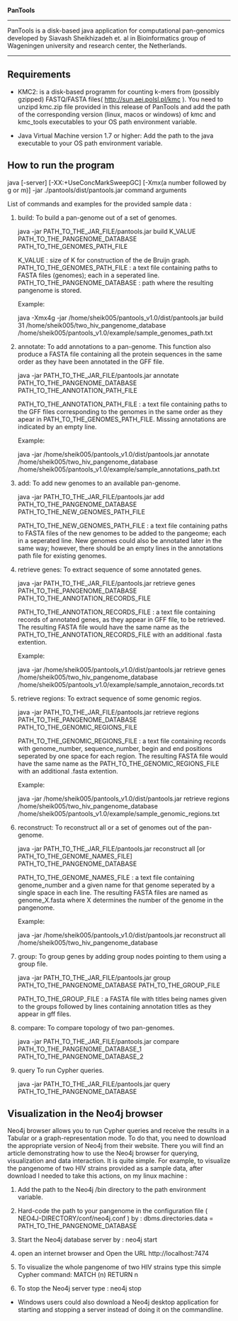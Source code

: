 **PanTools**
************************************************************************
PanTools is a disk-based java application for computational pan-genomics
developed by Siavash Sheikhizadeh et. al in Bioinformatics group of 
Wageningen university and research center, the Netherlands.  
************************************************************************

**Requirements**
------------
- KMC2: is a disk-based programm for counting k-mers from (possibly gzipped) FASTQ/FASTA files( http://sun.aei.polsl.pl/kmc ).
        You need to unzipd kmc.zip file provided in this release of PanTools and add the path of the corresponding version (linux, macos or windows) of kmc and kmc_tools executables to your OS path environment variable.

- Java Virtual Machine version 1.7 or higher: Add the path to the java executable to your OS path environment variable.


How to run the program 
----------------------
java  [-server] [-XX:+UseConcMarkSweepGC]  [-Xmx(a number followed by g or m)] -jar ./pantools/dist/pantools.jar command arguments


List of commands and examples for the provided sample data :

1. build:
   To build a pan-genome out of a set of genomes.

   java  -jar  PATH_TO_THE_JAR_FILE/pantools.jar  build  K_VALUE  PATH_TO_THE_PANGENOME_DATABASE  PATH_TO_THE_GENOMES_PATH_FILE

   K_VALUE :   size of K for construction of the de Bruijn graph.
   PATH_TO_THE_GENOMES_PATH_FILE : a text file containing paths to FASTA files (genomes); each in a seperated line.
   PATH_TO_THE_PANGENOME_DATABASE : path where the resulting pangenome is stored.  

   Example: 
   
   java  -Xmx4g  -jar  /home/sheik005/pantools_v1.0/dist/pantools.jar build  31  /home/sheik005/two_hiv_pangenome_database  /home/sheik005/pantools_v1.0/example/sample_genomes_path.txt
             
2. annotate:
   To add annotations to a pan-genome. This function also produce a FASTA file containing all the protein sequences in the same order as they have been annotated in the GFF file.

   java  -jar  PATH_TO_THE_JAR_FILE/pantools.jar  annotate  PATH_TO_THE_PANGENOME_DATABASE  PATH_TO_THE_ANNOTATION_PATH_FILE

   PATH_TO_THE_ANNOTATION_PATH_FILE : a text file containing paths to the GFF files corresponding to the genomes in the same order as they apear in PATH_TO_THE_GENOMES_PATH_FILE.
                                      Missing annotations are indicated by an empty line.

   Example: 

   java  -jar  /home/sheik005/pantools_v1.0/dist/pantools.jar  annotate  /home/sheik005/two_hiv_pangenome_database  /home/sheik005/pantools_v1.0/example/sample_annotations_path.txt

3. add:
   To add new genomes to an available pan-genome.

   java  -jar  PATH_TO_THE_JAR_FILE/pantools.jar  add  PATH_TO_THE_PANGENOME_DATABASE  PATH_TO_THE_NEW_GENOMES_PATH_FILE
   
   PATH_TO_THE_NEW_GENOMES_PATH_FILE : a text file containing paths to FASTA files of the new genomes to be added to the pangeome; each in a seperated line.
                                       New genomes could also be annotated later in the same way; however, there should be an empty lines in the annotations path file for existing genomes.

4. retrieve genes:
   To extract sequence of some annotated genes. 

   java  -jar  PATH_TO_THE_JAR_FILE/pantools.jar  retrieve  genes  PATH_TO_THE_PANGENOME_DATABASE  PATH_TO_THE_ANNOTATION_RECORDS_FILE

   PATH_TO_THE_ANNOTATION_RECORDS_FILE : a text file containing records of annotated genes, as they appear in GFF file, to be retrieved.
                                         The resulting FASTA file would have the same name as the PATH_TO_THE_ANNOTATION_RECORDS_FILE with an additional .fasta extention.

   Example: 

   java  -jar  /home/sheik005/pantools_v1.0/dist/pantools.jar  retrieve  genes  /home/sheik005/two_hiv_pangenome_database  /home/sheik005/pantools_v1.0/example/sample_annotaion_records.txt

5. retrieve regions:
   To extract sequence of some genomic regios.

   java  -jar  PATH_TO_THE_JAR_FILE/pantools.jar  retrieve  regions  PATH_TO_THE_PANGENOME_DATABASE  PATH_TO_THE_GENOMIC_REGIONS_FILE

   PATH_TO_THE_GENOMIC_REGIONS_FILE : a text file containing records with genome_number, sequence_number, begin and end positions seperated by one space for each region.
                                      The resulting FASTA file would have the same name as the PATH_TO_THE_GENOMIC_REGIONS_FILE with an additional .fasta extention.

   Example: 

   java  -jar  /home/sheik005/pantools_v1.0/dist/pantools.jar  retrieve  regions  /home/sheik005/two_hiv_pangenome_database  /home/sheik005/pantools_v1.0/example/sample_genomic_regions.txt

6. reconstruct:
   To reconstruct all or a set of genomes out of the pan-genome.

   java  -jar  PATH_TO_THE_JAR_FILE/pantools.jar  reconstruct all [or PATH_TO_THE_GENOME_NAMES_FILE]  PATH_TO_THE_PANGENOME_DATABASE

   PATH_TO_THE_GENOME_NAMES_FILE : a text file containing genome_number and a given name for that genome seperated by a single space in each line. 
                                   The resulting FASTA files are named as genome_X.fasta where X determines the number of the genome in the pangenome.

   Example: 

   java  -jar  /home/sheik005/pantools_v1.0/dist/pantools.jar  reconstruct  all  /home/sheik005/two_hiv_pangenome_database

7. group:
   To group genes by adding group nodes pointing to them using a group file.

   java  -jar  PATH_TO_THE_JAR_FILE/pantools.jar  group  PATH_TO_THE_PANGENOME_DATABASE PATH_TO_THE_GROUP_FILE 

   PATH_TO_THE_GROUP_FILE : a FASTA file with titles being names given to the groups followed by lines containing annotation titles as they appear in gff files.


8. compare:
   To compare topology of two pan-genomes.

   java  -jar  PATH_TO_THE_JAR_FILE/pantools.jar  compare  PATH_TO_THE_PANGENOME_DATABASE_1  PATH_TO_THE_PANGENOME_DATABASE_2

9. query
   To run Cypher queries.

   java  -jar  PATH_TO_THE_JAR_FILE/pantools.jar  query  PATH_TO_THE_PANGENOME_DATABASE
   

Visualization in the Neo4j browser
----------------------------------
Neo4j browser allows you to run Cypher queries and receive the results in a Tabular or a graph-representation mode. To do that, you need to download the appropriate version of Neo4j from their website. 
There you will find an article demonstrating how to use the Neo4j browser for querying, visualization and data interaction. It is quite simple. 
For example, to visualize the pangenome of two HIV strains provided as a sample data, after download I needed to take this actions, on my linux machine :

1. Add the path to the Neo4j /bin directory to the path environment variable.

2. Hard-code the path to your pangenome in the configuration file ( NEO4J-DIRECTORY/conf/neo4j.conf ) by : 
   dbms.directories.data = PATH_TO_THE_PANGENOME_DATABASE

3. Start the Neo4j database server by : 
   neo4j start

4. open an internet browser and Open the URL http://localhost:7474

5. To visualize the whole pangenome of two HIV strains type this simple Cypher command:
   MATCH (n) RETURN n

6. To stop the Neo4j server type :
   neo4j stop

- Windows users could also download a Neo4j desktop application for starting and stopping a server instead of doing it on the commandline.
   
